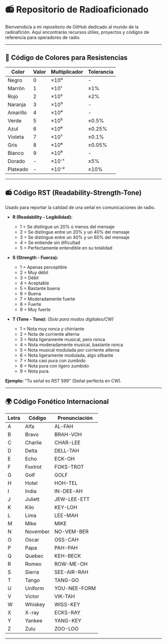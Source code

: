 # 📻 Repositorio de Radioaficionado

Bienvenido/a a mi repositorio de GitHub dedicado al mundo de la radioafición. Aquí encontrarás recursos útiles, proyectos y códigos de referencia para operadores de radio.

---

## 📌 Código de Colores para Resistencias

| Color  | Valor | Multiplicador | Tolerancia |
|--------|-------|--------------|------------|
| Negro  | 0     | ×10⁰         | -          |
| Marrón | 1     | ×10¹         | ±1%        |
| Rojo   | 2     | ×10²         | ±2%        |
| Naranja| 3     | ×10³         | -          |
| Amarillo| 4    | ×10⁴         | -          |
| Verde  | 5     | ×10⁵         | ±0.5%      |
| Azul   | 6     | ×10⁶         | ±0.25%     |
| Violeta| 7     | ×10⁷         | ±0.1%      |
| Gris   | 8     | ×10⁸         | ±0.05%     |
| Blanco | 9     | ×10⁹         | -          |
| Dorado | -     | ×10⁻¹        | ±5%        |
| Plateado| -    | ×10⁻²        | ±10%       |

---

## 📻 Código RST (Readability-Strength-Tone)

Usado para reportar la calidad de una señal en comunicaciones de radio.

- **R (Readability - Legibilidad):**
  - 1 = Se distingue un 20% o menos del mensaje
  - 2 = Se distingue entre un 20% y un 40% del mensaje
  - 3 = Se distingue entre un 40% y un 60% del mensaje
  - 4 = Se entiende sin dificultad
  - 5 = Perfectamente entendible en su totalidad

- **S (Strength - Fuerza):**
  - 1 = Apenas perceptible
  - 2 = Muy débil
  - 3 = Débil
  - 4 = Aceptable
  - 5 = Bastante buena
  - 6 = Buena
  - 7 = Moderadamente fuerte
  - 8 = Fuerte
  - 9 = Muy fuerte

- **T (Tone - Tono):** *(Solo para modos digitales/CW)*
  - 1  =   Nota muy ronca y chirriante
  - 2  =   Nota de corriente alterna
  - 3  =   Nota ligeramente musical, pero ronca
  - 4  =   Nota moderadamente  musical, bastante ronca
  - 5  =   Nota musical modulada por corriente alterna
  - 6  =   Nota ligeramente modulada, algo silbante
  - 7  =   Nota casi pura con zumbido
  - 8  =   Nota pura con ligero zumbido
  - 9  =   Nota pura.

**Ejemplo:** "Tu señal es RST 599" (Señal perfecta en CW).

---

## 🌍 Código Fonético Internacional

| Letra | Código       | Pronunciación |
|-------|--------------|----------------|
| A     | Alfa         | AL-FAH         |
| B     | Bravo        | BRAH-VOH       |
| C     | Charlie      | CHAR-LEE       |
| D     | Delta        | DELL-TAH       |
| E     | Echo         | ECK-OH         |
| F     | Foxtrot      | FOKS-TROT      |
| G     | Golf         | GOLF           |
| H     | Hotel        | HOH-TEL        |
| I     | India        | IN-DEE-AH      |
| J     | Juliett      | JEW-LEE-ETT    |
| K     | Kilo         | KEY-LOH        |
| L     | Lima         | LEE-MAH        |
| M     | Mike         | MIKE           |
| N     | November     | NO-VEM-BER     |
| O     | Oscar        | OSS-CAH        |
| P     | Papa         | PAH-PAH        |
| Q     | Quebec       | KEH-BECK       |
| R     | Romeo        | ROW-ME-OH      |
| S     | Sierra       | SEE-AIR-RAH    |
| T     | Tango        | TANG-GO        |
| U     | Uniform      | YOU-NEE-FORM   |
| V     | Victor       | VIK-TAH        |
| W     | Whiskey      | WISS-KEY       |
| X     | X-ray        | ECKS-RAY       |
| Y     | Yankee       | YANG-KEY       |
| Z     | Zulu         | ZOO-LOO        |

---
